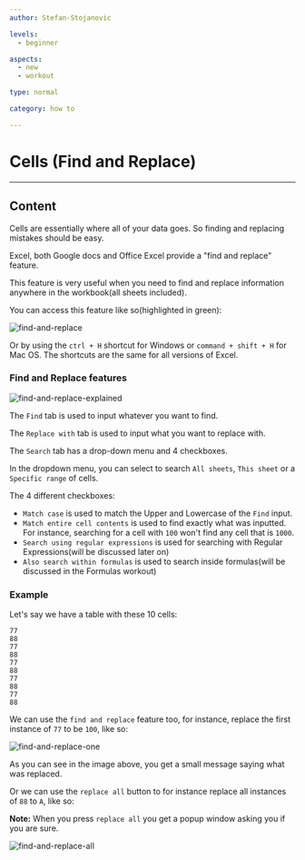 ```yaml
---
author: Stefan-Stojanovic

levels:
  - beginner

aspects:
  - new
  - workout

type: normal

category: how to

---
```


# Cells (Find and Replace)

---
## Content

Cells are essentially where all of your data goes. So finding and replacing mistakes should be easy.

Excel, both Google docs and Office Excel provide a "find and replace" feature.

This feature is very useful when you need to find and replace information anywhere in the workbook(all sheets included).

You can access this feature like so(highlighted in green):

![find-and-replace](https://img.enkipro.com/78878b3b7f955f8bbd13b8163a01c876.png)

Or by using the `ctrl + H` shortcut for Windows or `command + shift + H` for Mac OS. The shortcuts are the same for all versions of Excel.

### Find and Replace features

![find-and-replace-explained](https://img.enkipro.com/1493f74c87ed109043a7ea500daf06a8.png)

The `Find` tab is used to input whatever you want to find.

The `Replace with` tab is used to input what you want to replace with.

The `Search` tab has a drop-down menu and 4 checkboxes.

In the dropdown menu, you can select to search `All sheets`, `This sheet` or a `Specific range` of cells.

The 4 different checkboxes:
- `Match case` is used to match the Upper and Lowercase of the `Find` input.
- `Match entire cell contents` is used to find exactly what was inputted. For instance, searching for a cell with `100` won't find any cell that is `1000`.
- `Search using regular expressions` is used for searching with Regular Expressions(will be discussed later on)
- `Also search within formulas` is used to search inside formulas(will be discussed in the Formulas workout)

### Example

Let's say we have a table with these 10 cells:
```
77
88
77
88
77
88
77
88
77
88
```

We can use the `find and replace` feature too, for instance, replace the first instance of `77` to be `100`, like so:

![find-and-replace-one](https://img.enkipro.com/5b9745748cd7f1708f56addd76d7a4e4.png)

As you can see in the image above, you get a small message saying what was replaced.

Or we can use the `replace all` button to for instance replace all instances of `88` to `A`, like so:

**Note:** When you press `replace all` you get a popup window asking you if you are sure.

![find-and-replace-all](https://img.enkipro.com/51e09ad5093527daf14f2834b3e2b322.png)